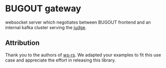 # BUGOUT gateway

websocket server which negotiates between BUGOUT frontend and an internal kafka cluster serving the [judge](../judge/README.md).

## Attribution

Thank you to the authors of [ws-rs](https://github.com/housleyjk/ws-rs).  We adapted your examples to fit this use case and appreciate the effort in releasing this library.
